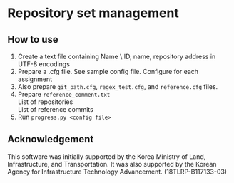 # Repository set management

## How to use
1. Create a text file containing Name \\ ID, name, repository address in UTF-8 encodings
1. Prepare a .cfg file. See sample config file. Configure for each assignment
1. Also prepare `git_path.cfg`, `regex_test.cfg`, and `reference.cfg` files.
1. Prepare `reference_comment.txt`<br>List of repositories<br>List of reference commits
1. Run `progress.py <config file>`

## Acknowledgement
This software was initially supported by the Korea Ministry of Land, Infrastructure, and Transportation. It was also supported by the Korean Agency for Infrastructure Technology Advancement. (18TLRP-B117133-03)

